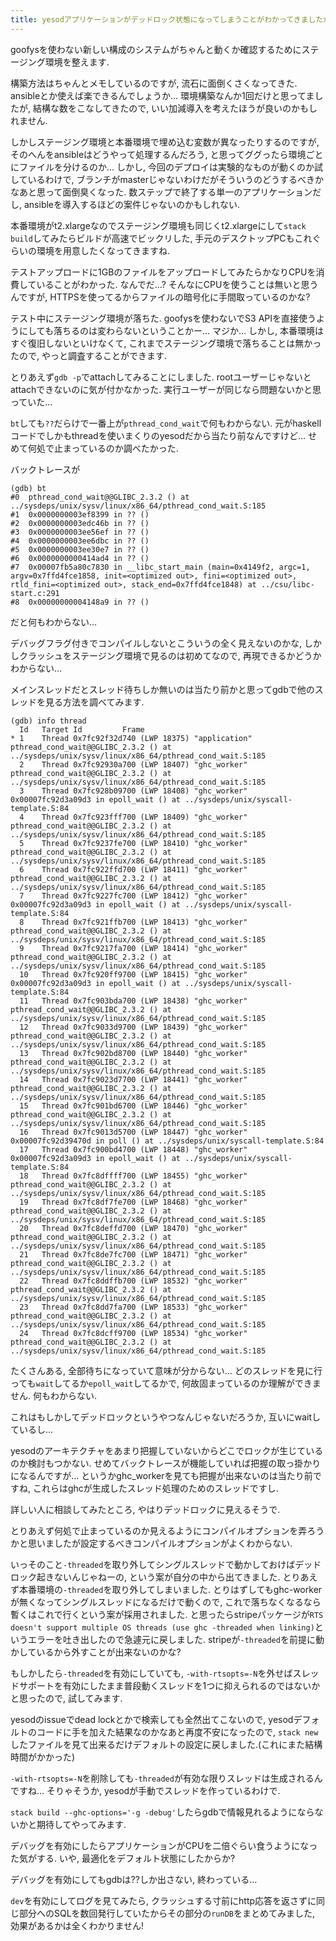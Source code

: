 ```yaml
---
title: yesodアプリケーションがデッドロック状態になってしまうことがわかってきましたがそれ以外は何もわかりません
---
```


goofysを使わない新しい構成のシステムがちゃんと動くか確認するためにステージング環境を整えます.

構築方法はちゃんとメモしているのですが,
流石に面倒くさくなってきた.
ansibleとか使えば楽できるんでしょうか…
環境構築なんか1回だけと思ってましたが,
結構な数をこなしてきたので,
いい加減導入を考えたほうが良いのかもしれません.

しかしステージング環境と本番環境で埋め込む変数が異なったりするのですが,
そのへんをansibleはどうやって処理するんだろう,
と思ってググったら環境ごとにファイルを分けるのか…
しかし,
今回のデプロイは実験的なものが動くのか試しているわけで,
ブランチがmasterじゃないわけだがそういうのどうするべきかなあと思って面倒臭くなった.
数ステップで終了する単一のアプリケーションだし,
ansibleを導入するほどの案件じゃないのかもしれない.

本番環境がt2.xlargeなのでステージング環境も同じくt2.xlargeにして`stack build`してみたらビルドが高速でビックリした,
手元のデスクトップPCもこれぐらいの環境を用意したくなってきますね.

テストアップロードに1GBのファイルをアップロードしてみたらかなりCPUを消費していることがわかった.
なんでだ…?
そんなにCPUを使うことは無いと思うんですが,
HTTPSを使ってるからファイルの暗号化に手間取っているのかな?

テスト中にステージング環境が落ちた.
goofysを使わないでS3 APIを直接使うようにしても落ちるのは変わらないということかー…
マジか…
しかし,
本番環境はすぐ復旧しないといけなくて,
これまでステージング環境で落ちることは無かったので,
やっと調査することができます.

とりあえず`gdb -p`でattachしてみることにしました.
rootユーザーじゃないとattachできないのに気が付かなかった.
実行ユーザーが同じなら問題ないかと思っていた…

`bt`しても`??`だらけで一番上が`pthread_cond_wait`で何もわからない.
元がhaskellコードでしかもthreadを使いまくりのyesodだから当たり前なんですけど…
せめて何処で止まっているのか調べたかった.

バックトレースが

~~~
(gdb) bt
#0  pthread_cond_wait@@GLIBC_2.3.2 () at ../sysdeps/unix/sysv/linux/x86_64/pthread_cond_wait.S:185
#1  0x0000000003ef8399 in ?? ()
#2  0x0000000003edc46b in ?? ()
#3  0x0000000003ee56ef in ?? ()
#4  0x0000000003ee6dbc in ?? ()
#5  0x0000000003ee30e7 in ?? ()
#6  0x0000000000414ad4 in ?? ()
#7  0x00007fb5a80c7830 in __libc_start_main (main=0x4149f2, argc=1, argv=0x7ffd4fce1858, init=<optimized out>, fini=<optimized out>, rtld_fini=<optimized out>, stack_end=0x7ffd4fce1848) at ../csu/libc-start.c:291
#8  0x00000000004148a9 in ?? ()
~~~

だと何もわからない…

デバッグフラグ付きでコンパイルしないとこういうの全く見えないのかな,
しかしクラッシュをステージング環境で見るのは初めてなので,
再現できるかどうかわからない…

メインスレッドだとスレッド待ちしか無いのは当たり前かと思ってgdbで他のスレッドを見る方法を調べてみます.

~~~
(gdb) info thread
  Id   Target Id         Frame
* 1    Thread 0x7fc92f32d740 (LWP 18375) "application" pthread_cond_wait@@GLIBC_2.3.2 () at ../sysdeps/unix/sysv/linux/x86_64/pthread_cond_wait.S:185
  2    Thread 0x7fc92930a700 (LWP 18407) "ghc_worker" pthread_cond_wait@@GLIBC_2.3.2 () at ../sysdeps/unix/sysv/linux/x86_64/pthread_cond_wait.S:185
  3    Thread 0x7fc928b09700 (LWP 18408) "ghc_worker" 0x00007fc92d3a09d3 in epoll_wait () at ../sysdeps/unix/syscall-template.S:84
  4    Thread 0x7fc923fff700 (LWP 18409) "ghc_worker" pthread_cond_wait@@GLIBC_2.3.2 () at ../sysdeps/unix/sysv/linux/x86_64/pthread_cond_wait.S:185
  5    Thread 0x7fc9237fe700 (LWP 18410) "ghc_worker" pthread_cond_wait@@GLIBC_2.3.2 () at ../sysdeps/unix/sysv/linux/x86_64/pthread_cond_wait.S:185
  6    Thread 0x7fc922ffd700 (LWP 18411) "ghc_worker" pthread_cond_wait@@GLIBC_2.3.2 () at ../sysdeps/unix/sysv/linux/x86_64/pthread_cond_wait.S:185
  7    Thread 0x7fc9227fc700 (LWP 18412) "ghc_worker" 0x00007fc92d3a09d3 in epoll_wait () at ../sysdeps/unix/syscall-template.S:84
  8    Thread 0x7fc921ffb700 (LWP 18413) "ghc_worker" pthread_cond_wait@@GLIBC_2.3.2 () at ../sysdeps/unix/sysv/linux/x86_64/pthread_cond_wait.S:185
  9    Thread 0x7fc9217fa700 (LWP 18414) "ghc_worker" pthread_cond_wait@@GLIBC_2.3.2 () at ../sysdeps/unix/sysv/linux/x86_64/pthread_cond_wait.S:185
  10   Thread 0x7fc920ff9700 (LWP 18415) "ghc_worker" 0x00007fc92d3a09d3 in epoll_wait () at ../sysdeps/unix/syscall-template.S:84
  11   Thread 0x7fc903bda700 (LWP 18438) "ghc_worker" pthread_cond_wait@@GLIBC_2.3.2 () at ../sysdeps/unix/sysv/linux/x86_64/pthread_cond_wait.S:185
  12   Thread 0x7fc9033d9700 (LWP 18439) "ghc_worker" pthread_cond_wait@@GLIBC_2.3.2 () at ../sysdeps/unix/sysv/linux/x86_64/pthread_cond_wait.S:185
  13   Thread 0x7fc902bd8700 (LWP 18440) "ghc_worker" pthread_cond_wait@@GLIBC_2.3.2 () at ../sysdeps/unix/sysv/linux/x86_64/pthread_cond_wait.S:185
  14   Thread 0x7fc9023d7700 (LWP 18441) "ghc_worker" pthread_cond_wait@@GLIBC_2.3.2 () at ../sysdeps/unix/sysv/linux/x86_64/pthread_cond_wait.S:185
  15   Thread 0x7fc901bd6700 (LWP 18446) "ghc_worker" pthread_cond_wait@@GLIBC_2.3.2 () at ../sysdeps/unix/sysv/linux/x86_64/pthread_cond_wait.S:185
  16   Thread 0x7fc9013d5700 (LWP 18447) "ghc_worker" 0x00007fc92d39470d in poll () at ../sysdeps/unix/syscall-template.S:84
  17   Thread 0x7fc900bd4700 (LWP 18448) "ghc_worker" 0x00007fc92d3a09d3 in epoll_wait () at ../sysdeps/unix/syscall-template.S:84
  18   Thread 0x7fc8dffff700 (LWP 18455) "ghc_worker" pthread_cond_wait@@GLIBC_2.3.2 () at ../sysdeps/unix/sysv/linux/x86_64/pthread_cond_wait.S:185
  19   Thread 0x7fc8df7fe700 (LWP 18468) "ghc_worker" pthread_cond_wait@@GLIBC_2.3.2 () at ../sysdeps/unix/sysv/linux/x86_64/pthread_cond_wait.S:185
  20   Thread 0x7fc8deffd700 (LWP 18470) "ghc_worker" pthread_cond_wait@@GLIBC_2.3.2 () at ../sysdeps/unix/sysv/linux/x86_64/pthread_cond_wait.S:185
  21   Thread 0x7fc8de7fc700 (LWP 18471) "ghc_worker" pthread_cond_wait@@GLIBC_2.3.2 () at ../sysdeps/unix/sysv/linux/x86_64/pthread_cond_wait.S:185
  22   Thread 0x7fc8ddffb700 (LWP 18532) "ghc_worker" pthread_cond_wait@@GLIBC_2.3.2 () at ../sysdeps/unix/sysv/linux/x86_64/pthread_cond_wait.S:185
  23   Thread 0x7fc8dd7fa700 (LWP 18533) "ghc_worker" pthread_cond_wait@@GLIBC_2.3.2 () at ../sysdeps/unix/sysv/linux/x86_64/pthread_cond_wait.S:185
  24   Thread 0x7fc8dcff9700 (LWP 18534) "ghc_worker" pthread_cond_wait@@GLIBC_2.3.2 () at ../sysdeps/unix/sysv/linux/x86_64/pthread_cond_wait.S:185
~~~

たくさんある,
全部待ちになっていて意味が分からない…
どのスレッドを見に行っても`wait`してるか`epoll_wait`してるかで,
何故固まっているのか理解ができません.
何もわからない.

これはもしかしてデッドロックというやつなんじゃないだろうか,
互いにwaitしているし…

yesodのアーキテクチャをあまり把握していないからどこでロックが生じているのか検討もつかない.
せめてバックトレースが機能していれば把握の取っ掛かりになるんですが…
というかghc_workerを見ても把握が出来ないのは当たり前ですね,
これらはghcが生成したスレッド処理のためのスレッドですし.

詳しい人に相談してみたところ,
やはりデッドロックに見えるそうで.

とりあえず何処で止まっているのか見えるようにコンパイルオプションを弄ろうかと思いましたが設定するべきコンパイルオプションがよくわからない.

いっそのこと`-threaded`を取り外してシングルスレッドで動かしておけばデッドロック起きないんじゃねーの,
という案が自分の中から出てきました.
とりあえず本番環境の`-threaded`を取り外してしまいました.
とりはずしてもghc-workerが無くなってシングルスレッドになるだけで動くので,
これで落ちなくなるなら暫くはこれで行くという案が採用されました.
と思ったらstripeパッケージが`RTS doesn't support multiple OS threads (use ghc -threaded when linking)`というエラーを吐き出したので急遽元に戻しました.
stripeが`-threaded`を前提に動かしているから外すことが出来ないのかな?

もしかしたら`-threaded`を有効にしていても,
`-with-rtsopts=-N`を外せばスレッドサポートを有効にしたまま普段動くスレッドを1つに抑えられるのではないかと思ったので,
試してみます.

yesodのissueでdead lockとかで検索しても全然出てこないので,
yesodデフォルトのコードに手を加えた結果なのかなあと再度不安になったので,
`stack new`したファイルを見て出来るだけデフォルトの設定に戻しました.(これにまた結構時間がかかった)

`-with-rtsopts=-N`を削除しても`-threaded`が有効な限りスレッドは生成されるんですね…
そりゃそうか,
yesodが手動でスレッドを作っているわけで.

`stack build --ghc-options='-g -debug'`したらgdbで情報見れるようにならないかと期待してやってみます.

デバッグを有効にしたらアプリケーションがCPUを二倍ぐらい食うようになった気がする.
いや,
最適化をデフォルト状態にしたからか?

デバッグを有効にしてもgdbは??しか出さない,
終わっている…

`dev`を有効にしてログを見てみたら,
クラッシュする寸前にhttp応答を返さずに同じ部分へのSQLを数回発行していたからその部分の`runDB`をまとめてみました,
効果があるかは全くわかりません!
